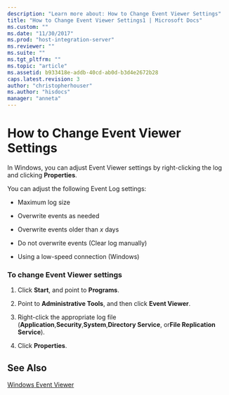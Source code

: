 ```yaml
---
description: "Learn more about: How to Change Event Viewer Settings"
title: "How to Change Event Viewer Settings1 | Microsoft Docs"
ms.custom: ""
ms.date: "11/30/2017"
ms.prod: "host-integration-server"
ms.reviewer: ""
ms.suite: ""
ms.tgt_pltfrm: ""
ms.topic: "article"
ms.assetid: b933418e-addb-40cd-ab0d-b3d4e2672b28
caps.latest.revision: 3
author: "christopherhouser"
ms.author: "hisdocs"
manager: "anneta"
---
```

# How to Change Event Viewer Settings
In Windows, you can adjust Event Viewer settings by right-clicking the log and clicking **Properties**.  
  
 You can adjust the following Event Log settings:  
  
-   Maximum log size  
  
-   Overwrite events as needed  
  
-   Overwrite events older than *x* days  
  
-   Do not overwrite events (Clear log manually)  
  
-   Using a low-speed connection (Windows)  
  
### To change Event Viewer settings  
  
1.  Click **Start**, and point to **Programs**.  
  
2.  Point to **Administrative Tools**, and then click **Event Viewer**.  
  
3.  Right-click the appropriate log file (**Application**,**Security**,**System**,**Directory Service**, or**File Replication Service**).  
  
4.  Click **Properties**.  
  
## See Also  
 [Windows Event Viewer](../core/windows-event-viewer1.md)
